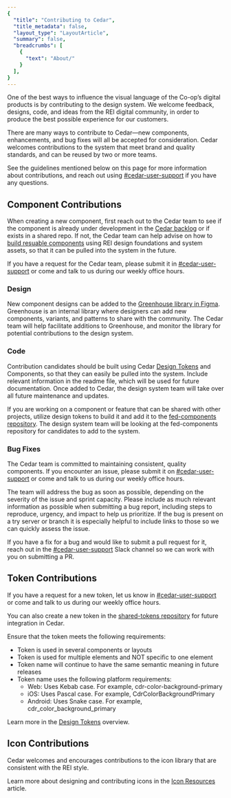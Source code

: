 ```yaml
---
{
  "title": "Contributing to Cedar",
  "title_metadata": false,
  "layout_type": "LayoutArticle",
  "summary": false,
  "breadcrumbs": [
    {
      "text": "About/"
    }
  ],
}
---
```


<cdr-doc-table-of-contents-shell parentSelector='h2' childSelector='h3'>

One of the best ways to influence the visual language of the Co-op’s digital products is by contributing to the design system. We welcome feedback, designs, code, and ideas from the REI digital community, in order to produce the best possible experience for our customers.

There are many ways to contribute to Cedar—new components, enhancements, and bug fixes will all be accepted for consideration. Cedar welcomes contributions to the system that meet brand and quality standards, and can be reused by two or more teams.

See the guidelines mentioned below on this page for more information about contributions, and reach out using [#cedar-user-support](https://rei.slack.com/messages/CA58YCGN4) if you have any questions.  

## Component Contributions
When creating a new component, first reach out to the Cedar team to see if the component is already under development in the [Cedar backlog](https://issues.rei.com/secure/RapidBoard.jspa?rapidView=1996) or if exists in a shared repo. If not, the Cedar team can help advise on how to [build resuable components](../../getting-started/building-components-with-cedar/) using REI design foundations and system assets, so that it can be pulled into the system in the future.

If you have a request for the Cedar team, please submit it in [#cedar-user-support](https://rei.slack.com/messages/CA58YCGN4) or come and talk to us during our weekly office hours.


### Design
New component designs can be added to the [Greenhouse library in Figma](https://www.figma.com/file/5R0ElfCIEJbRJx2tKzlA7s/Greenhouse?node-id=1673%3A4). Greenhouse is an internal library where designers can add new components, variants, and patterns to share with the community. The Cedar team will help facilitate additions to Greenhouse, and monitor the library for potential contributions to the design system.
 
  
### Code
Contribution candidates should be built using Cedar [Design Tokens](../../tokens/overview/) and Components, so that they can easily be pulled into the system.
Include relevant information in the readme file, which will be used for future documentation. Once added to Cedar, the design system team will take over all future maintenance and updates.

If you are working on a component or feature that can be shared with other projects, utilize design tokens to build it and add it to the [fed-components repository](https://git.rei.com/projects/FEDCOMP). The design system team will be looking at the fed-components repository for candidates to add to the system.


### Bug Fixes

The Cedar team is committed to maintaining consistent, quality components. If you encounter an issue, please submit it on [#cedar-user-support](https://rei.slack.com/messages/CA58YCGN4) or come and talk to us during our weekly office hours.


The team will address the bug as soon as possible, depending on the severity of the issue and sprint capacity. Please include as much relevant information as possible when submitting a bug report, including steps to reproduce, urgency, and impact to help us prioritize. If the bug is present on a try server or branch it is especially helpful to include links to those so we can quickly assess the issue.

If you have a fix for a bug and would like to submit a pull request for it, reach out in the [#cedar-user-support](https://rei.slack.com/messages/CA58YCGN4) Slack channel so we can work with you on submitting a PR.


## Token Contributions
If you have a request for a new token, let us know in [#cedar-user-support](https://rei.slack.com/messages/CA58YCGN4) or come and talk to us during our weekly office hours.

You can also create a new token in the [shared-tokens repository](https://git.rei.com/projects/FEDPACK/repos/shared-tokens/browse) for future integration in Cedar.

Ensure that the token meets the following requirements:
- Token is used in several components or layouts
- Token is used for multiple elements and NOT specific to one element
- Token name will continue to have the same semantic meaning in future releases
- Token name uses the following platform requirements:
  - Web: Uses Kebab case. For example, cdr-color-background-primary
  - iOS: Uses Pascal case. For example, CdrColorBackgroundPrimary
  - Android: Uses Snake case. For example, cdr_color_background_primary

Learn more in the [Design Tokens](../../tokens/overview/) overview.

## Icon Contributions
Cedar welcomes and encourages contributions to the icon library that are consistent with the REI style.

Learn more about designing and contributing icons in the [Icon Resources](../../icons/resources) article.

</cdr-doc-table-of-contents-shell>
